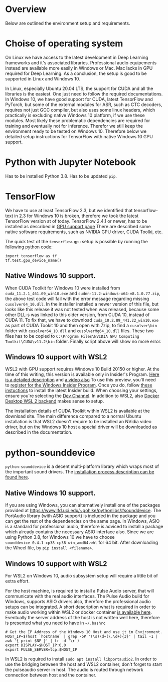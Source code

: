 # Overview
Below are outlined the environment setup and requirements.

# Choise of operating system
On Linux we have access to the latest development in Deep Learning frameworks and it's associated libraries.
Professional audio equipements instead are available more easily in Windows or Mac.
Mac lacks in GPU required for Deep Learning.
As a conclusion, the setup is good to be supported in Linux and Windows 10.

In Linux, especially Ubuntu 20.04 LTS, the support for CUDA and all the libraries is the easiest. One just need to follow
the required documentations.
In Windows 10, we have good support for CUDA, latest TensorFlow and PyTorch, but some of the external modules for ASR, 
such as CTC decoders, requires not just GCC compiler, but also uses some linux headers, which practically is excluding
native Windows 10 platform, if we use these modules. Most likely these problematic dependencies are required for training
and eventually not for inference. Therefor we still keep the environment ready to be tested on Windows 10. Therefore below 
we detailed setup instructions for TensorFlow with native Windows 10 GPU support.

# Python with Jupyter Notebook
Has to be installed Python 3.8.
Has to be updated `pip`.

# TensorFlow
We have to use at least TensorFlow 2.3, but we identified that tensorflow-text in 2.3 for Windows 10 is broken, therefore we took the latest TensorFlow version at of today.
TensorFlow 2.4.1 or newer, has to be installed as described in [GPU support page](https://www.tensorflow.org/install/gpu)
There are described some native software requirements, such as NVIDIA GPU driver, CUDA Toolki, etc.

The quick test of the `tensorflow-gpu` setup is possible by running the following python code:
```
import tensorflow as tf
tf.test.gpu_device_name()
```

## Native Windows 10 support.
When CUDA Toolkit for Windows 10 were installed from `cuda_11.2.1_461.09_win10.exe` and `cudnn-11.2-windows-x64-v8.1.0.77.zip`, 
the above test code will fail with the error message regarding missing `cusolver64_10.dll`. In the installer installed a newer version of this file, but looks like this release it was not tested when was released, because some other DLL-s was linked to this older version, from CUDA 10, instead of CUDA 11.
To fix that, we have to download `cuda_10.2.89_441.22_win10.exe` as part of CUDA Tookit 10 and then open with 7zip, to find a `cusolver\bin` folder with `cusolver64_10.dll` and  `cusolverMg64_10.dll` files. These two files has to be copied to `C:\Program Files\NVIDIA GPU Computing Toolkit\CUDA\v11.2\bin` folder. Finally script above will show no more error. 

## Windows 10 support with WSL2
WSL2 with GPU support requires Windows 10 Build 20150 or higher. At the time of this writing, this version is available only
in Insider's Program. [Here is a detailed description](http://aka.ms/GPUinWSL) and [a video also](https://www.youtube.com/watch?v=PdxXlZJiuxA)
To use this preview, you'll need to [register for the Windows Insider Program](https://insider.windows.com/getting-started/#register). Once you do, follow [these instuctions](https://insider.windows.com/getting-started/#install) to install the latest Insider build. When choosing your settings, ensure you're selecting the [Dev Channel](https://docs.microsoft.com/en-us/windows-insider/flight-hub/#active-development-builds-of-windows-10).
In addition to WSL2, also [Docker Desktop WSL 2 backend](https://docs.docker.com/docker-for-windows/wsl/) makes sense to setup.

The installation details of CUDA Toolkit within WSL2 is available at the download site. The main difference compared to a normal Ubuntu installation is that WSL2 doesn't require to be installed an NVidia video driver, but on the Windows 10 host a special driver will be downloaded as described in the documentation.

# python-sounddevice
`python-sounddevice` is a decent multi-platform library which wraps most of the important sound drivers.
The [installation process description can be found here](https://python-sounddevice.readthedocs.io/en/0.4.1/installation.html).

## Native Windows 10 support.
If you are using Windows, you can alternatively install one of the packages provided at https://www.lfd.uci.edu/~gohlke/pythonlibs/#sounddevice. The PortAudio library (with ASIO support) is included in the package and you can get the rest of the dependencies on the same page. In Windows, ASIO is a standard for professional audio, therefore is adviced to install a package which already contains the necessary ASIO interface also. 
Since we are using Python 3.8, for Windows 10 we have to choose `sounddevice‑0.4.1‑cp38‑cp38‑win_amd64.whl` for 64 bit. After downloading the Wheel file, by `pip install <filename>`.

## Windows 10 support with WSL2
For WSL2 on Windows 10, audio subsystem setup will require a little bit of extra effort.

For the host machine, is required to install a Pulse Audio server, that will communicate with the real audio interfaces.
The Pulse Audio build for Windows, supports ASIO drivers also, therefore the professional audio setups can be integrated.
A short description what is required in order to make audio working within WSL2 or docker container [is available here](https://discourse.ubuntu.com/t/getting-sound-to-work-on-wsl2/11869). Eventually the server address of the host is not written well here, therefore is presented what you need to have in `~/.bashrc`
```
# Get the IP Address of the Windows 10 Host and use it in Environment.
HOST_IP=$(host `hostname` | grep -oP '(\s)\d+(\.\d+){3}' | tail -1 | awk '{ print $NF }' | tr -d '\r')
export DISPLAY=$HOST_IP:0.0
export PULSE_SERVER=tcp:$HOST_IP
```
In WSL2 is required to install `sudo apt install libportaudio2`.
In order to use the bridging between the host and WSL2 container, don't forget to start the pulseaudio server in host. The audio is routed through network connection between host and the container.